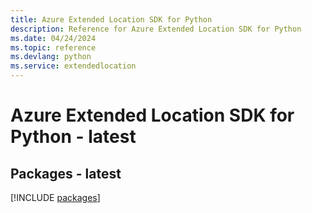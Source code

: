 ```yaml
---
title: Azure Extended Location SDK for Python
description: Reference for Azure Extended Location SDK for Python
ms.date: 04/24/2024
ms.topic: reference
ms.devlang: python
ms.service: extendedlocation
---
```

# Azure Extended Location SDK for Python - latest
## Packages - latest
[!INCLUDE [packages](extended-location-index.md)]